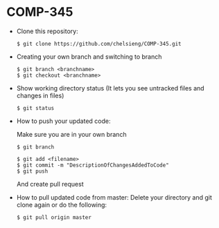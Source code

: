 # COMP-345
* Clone this repository:

	```
	$ git clone https://github.com/chelsieng/COMP-345.git
	```
* Creating your own branch and switching to branch
	```
	$ git branch <branchname>
	$ git checkout <branchname>
	```

* Show working directory status (It lets you see untracked files and changes in files)
	```
	$ git status
	```
	
* How to push your updated code: 

	Make sure you are in your own branch
	```
	$ git branch 
	```
	```
	$ git add <filename>
	$ git commit -m "DescriptionOfChangesAddedToCode"
	$ git push
	```
	And create pull request

* How to pull updated code from master:
	Delete your directory and git clone again or do the following:
	```
	$ git pull origin master
	```
	

	
